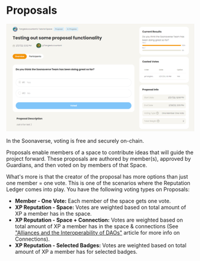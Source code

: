 # Proposals

![](<../../.gitbook/assets/image (7) (1) (1) (1) (1).png>)

In the Soonaverse, voting is free and securely on-chain.

Proposals enable members of a space to contribute ideas that will guide the project forward. These proposals are authored by member(s), approved by Guardians, and then voted on by members of that Space.

What's more is that the creator of the proposal has more options than just one member = one vote. This is one of the scenarios where the Reputation Ledger comes into play. You have the following voting types on Proposals:

* **Member - One Vote:** Each member of the space gets one vote.
* **XP Reputation - Space:** Votes are weighted based on total amount of XP a member has in the space.
* **XP Reputation - Space + Connection:** Votes are weighted based on total amount of XP a member has in the space & connections (See ["Alliances and the Interoperability of DAOs"](https://soonlabs.medium.com/alliances-and-the-interoperability-of-daos-73c7c010b037) article for more info on Connections).
* **XP Reputation - Selected Badges:** Votes are weighted based on total amount of XP a member has for selected badges.
